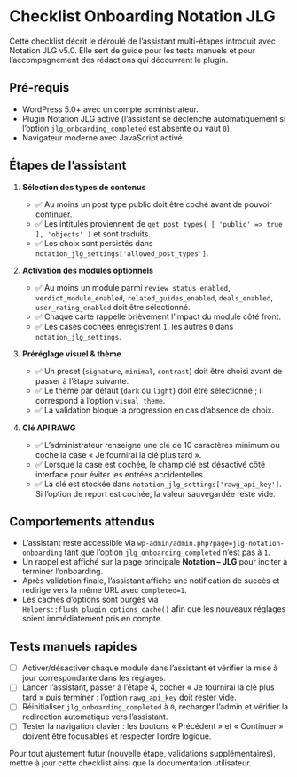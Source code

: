 # Checklist Onboarding Notation JLG

Cette checklist décrit le déroulé de l’assistant multi-étapes introduit avec Notation JLG v5.0. Elle sert de guide pour les tests manuels et pour l’accompagnement des rédactions qui découvrent le plugin.

## Pré-requis

- WordPress 5.0+ avec un compte administrateur.
- Plugin Notation JLG activé (l’assistant se déclenche automatiquement si l’option `jlg_onboarding_completed` est absente ou vaut `0`).
- Navigateur moderne avec JavaScript activé.

## Étapes de l’assistant

1. **Sélection des types de contenus**
   - ✅ Au moins un post type public doit être coché avant de pouvoir continuer.
   - ✅ Les intitulés proviennent de `get_post_types( [ 'public' => true ], 'objects' )` et sont traduits.
   - ✅ Les choix sont persistés dans `notation_jlg_settings['allowed_post_types']`.

2. **Activation des modules optionnels**
   - ✅ Au moins un module parmi `review_status_enabled`, `verdict_module_enabled`, `related_guides_enabled`, `deals_enabled`, `user_rating_enabled` doit être sélectionné.
   - ✅ Chaque carte rappelle brièvement l’impact du module côté front.
   - ✅ Les cases cochées enregistrent `1`, les autres `0` dans `notation_jlg_settings`.

3. **Préréglage visuel & thème**
   - ✅ Un preset (`signature`, `minimal`, `contrast`) doit être choisi avant de passer à l’étape suivante.
   - ✅ Le thème par défaut (`dark` ou `light`) doit être sélectionné ; il correspond à l’option `visual_theme`.
   - ✅ La validation bloque la progression en cas d’absence de choix.

4. **Clé API RAWG**
   - ✅ L’administrateur renseigne une clé de 10 caractères minimum ou coche la case « Je fournirai la clé plus tard ».
   - ✅ Lorsque la case est cochée, le champ clé est désactivé côté interface pour éviter les entrées accidentelles.
   - ✅ La clé est stockée dans `notation_jlg_settings['rawg_api_key']`. Si l’option de report est cochée, la valeur sauvegardée reste vide.

## Comportements attendus

- L’assistant reste accessible via `wp-admin/admin.php?page=jlg-notation-onboarding` tant que l’option `jlg_onboarding_completed` n’est pas à `1`.
- Un rappel est affiché sur la page principale **Notation – JLG** pour inciter à terminer l’onboarding.
- Après validation finale, l’assistant affiche une notification de succès et redirige vers la même URL avec `completed=1`.
- Les caches d’options sont purgés via `Helpers::flush_plugin_options_cache()` afin que les nouveaux réglages soient immédiatement pris en compte.

## Tests manuels rapides

- [ ] Activer/désactiver chaque module dans l’assistant et vérifier la mise à jour correspondante dans les réglages.
- [ ] Lancer l’assistant, passer à l’étape 4, cocher « Je fournirai la clé plus tard » puis terminer : l’option `rawg_api_key` doit rester vide.
- [ ] Réinitialiser `jlg_onboarding_completed` à `0`, recharger l’admin et vérifier la redirection automatique vers l’assistant.
- [ ] Tester la navigation clavier : les boutons « Précédent » et « Continuer » doivent être focusables et respecter l’ordre logique.

Pour tout ajustement futur (nouvelle étape, validations supplémentaires), mettre à jour cette checklist ainsi que la documentation utilisateur.
